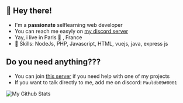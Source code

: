 ## 👋 Hey there!

- I'm a **passionate** selflearning web developer
- You can reach me easyly on [my discord server](https://discord.gg/Wkbpa4y8JW)
- Yay, i live in Paris 🥖 , France
- 🔧 Skills: NodeJs, PHP, Javascript, HTML, vuejs, java, express js

## Do you need anything???
- You can join [this server](https://discord.gg/Wkbpa4y8JW) if you need help with one of my projects
- If you want to talk directly to me, add me on discord: `Pauldb09#0001`


<img alt="My Github Stats" src="https://github-readme-stats.vercel.app/api?username=pauldb09&show_icons=true&hide_border=true&theme=tokyonight" />
